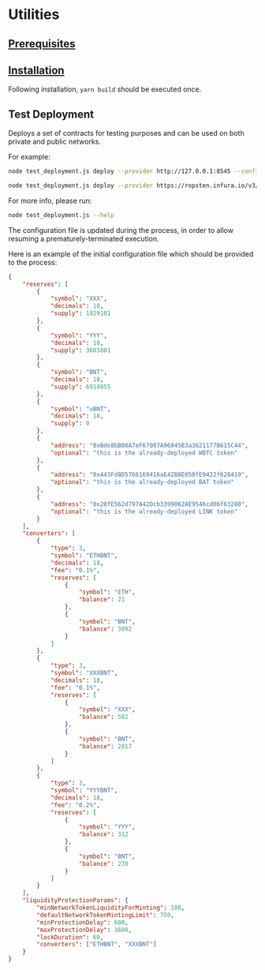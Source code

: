 # Utilities

## [Prerequisites](../../README.md#prerequisites)

## [Installation](../../README.md#installation)

Following installation, `yarn build` should be executed once.

## Test Deployment

Deploys a set of contracts for testing purposes and can be used on both private and public networks.

For example:

```bash
node test_deployment.js deploy --provider http://127.0.0.1:8545 --configPath ./local_config.json --key [TEST_KEY]

node test_deployment.js deploy --provider https://ropsten.infura.io/v3/[PROJECT_ID] --configPath ./ropsten_config.json --ledger
```

For more info, please run:

```bash
node test_deployment.js --help
```

The configuration file is updated during the process, in order to allow resuming a prematurely-terminated execution.

Here is an example of the initial configuration file which should be provided to the process:

```json
{
    "reserves": [
        {
            "symbol": "XXX",
            "decimals": 18,
            "supply": 1829101
        },
        {
            "symbol": "YYY",
            "decimals": 18,
            "supply": 3603801
        },
        {
            "symbol": "BNT",
            "decimals": 18,
            "supply": 6914855
        },
        {
            "symbol": "vBNT",
            "decimals": 18,
            "supply": 0
        },
        {
            "address": "0xBde8bB00A7eF67007A96945B3a3621177B615C44",
            "optional": "this is the already-deployed WBTC token"
        },
        {
            "address": "0x443Fd8D5766169416aE42B8E050fE9422f628419",
            "optional": "this is the already-deployed BAT token"
        },
        {
            "address": "0x20fE562d797A42Dcb3399062AE9546cd06f63280",
            "optional": "this is the already-deployed LINK token"
        }
    ],
    "converters": [
        {
            "type": 3,
            "symbol": "ETHBNT",
            "decimals": 18,
            "fee": "0.1%",
            "reserves": [
                {
                    "symbol": "ETH",
                    "balance": 21
                },
                {
                    "symbol": "BNT",
                    "balance": 3092
                }
            ]
        },
        {
            "type": 3,
            "symbol": "XXXBNT",
            "decimals": 18,
            "fee": "0.1%",
            "reserves": [
                {
                    "symbol": "XXX",
                    "balance": 582
                },
                {
                    "symbol": "BNT",
                    "balance": 2817
                }
            ]
        },
        {
            "type": 3,
            "symbol": "YYYBNT",
            "decimals": 18,
            "fee": "0.2%",
            "reserves": [
                {
                    "symbol": "YYY",
                    "balance": 312
                },
                {
                    "symbol": "BNT",
                    "balance": 270
                }
            ]
        }
    ],
    "liquidityProtectionParams": {
        "minNetworkTokenLiquidityForMinting": 100,
        "defaultNetworkTokenMintingLimit": 750,
        "minProtectionDelay": 600,
        "maxProtectionDelay": 3600,
        "lockDuration": 60,
        "converters": ["ETHBNT", "XXXBNT"]
    }
}
```
